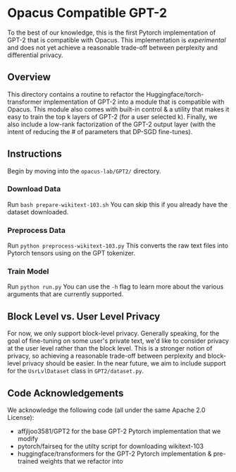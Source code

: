 # Opacus Compatible GPT-2

To the best of our knowledge, this is the first Pytorch implementation of GPT-2
that is compatible with Opacus. This implementation is *experimental* and does
not yet achieve a reasonable trade-off between perplexity and differential 
privacy.

## Overview

This directory contains a routine to refactor the Huggingface/torch-transformer
implementation of GPT-2 into a module that is compatible with Opacus. This 
module also comes with built-in control & a utility that makes it easy to 
train the top k layers of GPT-2 (for a user selected k). Finally, we also 
include a low-rank factorization of the GPT-2 output layer (with the intent of 
reducing the # of parameters that DP-SGD fine-tunes).

## Instructions
Begin by moving into the `opacus-lab/GPT2/` directory.

### Download Data
Run `bash prepare-wikitext-103.sh`
You can skip this if you already have the dataset downloaded.

### Preprocess Data
Run `python preprocess-wikitext-103.py`
This converts the raw text files into Pytorch tensors using on the GPT tokenizer.

### Train Model
Run `python run.py`
You can use the `-h` flag to learn more about the various arguments that are
currently supported.

## Block Level vs. User Level Privacy
For now, we only support block-level privacy. Generally speaking, for the
goal of fine-tuning on some user's private text, we'd like to consider
privacy at the user level rather than the block level. This is a stronger
notion of privacy, so achieving a reasonable trade-off between perplexity
and block-level privacy should be easier. In the near future, we aim to include
support for the `UsrLvlDataset` class in `GPT2/dataset.py`. 


## Code Acknowledgements 
We acknowledge the following code (all under the same Apache 2.0 License):
- affjljoo3581/GPT2 for the base GPT-2 Pytorch implementation that we modify
- pytorch/fairseq for the utilty script for downloading wikitext-103
- huggingface/transformers for the GPT-2 Pytorch implementation & pre-trained weights
that we refactor into
